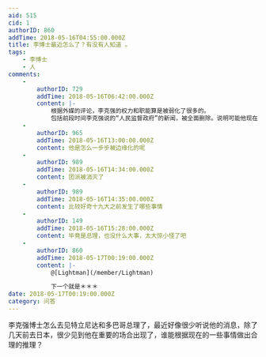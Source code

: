 ```yaml
---
aid: 515
cid: 1
authorID: 860
addTime: 2018-05-16T04:55:00.000Z
title: 李博士最近怎么了？有没有人知道 。
tags:
    - 李博士
    - 人
comments:
    -
        authorID: 729
        addTime: 2018-05-16T06:42:00.000Z
        content: |-
            根据外媒的评论，李克强的权力和职能算是被弱化了很多的。  
            包括前段时间李克强说的“人民监督政府”的新闻，被全面删除。说明可能他现在并不在以习为首的权力中心了，被边缘化了。
    -
        authorID: 965
        addTime: 2018-05-16T13:00:00.000Z
        content: 他是怎么一步步被边缘化的呢
    -
        authorID: 989
        addTime: 2018-05-16T14:34:00.000Z
        content: 团派被消灭了
    -
        authorID: 989
        addTime: 2018-05-16T14:35:00.000Z
        content: 比较好奇十九大之前发生了哪些事情
    -
        authorID: 149
        addTime: 2018-05-16T15:28:00.000Z
        content: 毕竟是总理，也没什么大事，太大惊小怪了吧
    -
        authorID: 860
        addTime: 2018-05-17T00:19:00.000Z
        content: |-
            @[Lightman](/member/Lightman)

            下一个就是＊＊＊
date: 2018-05-17T00:19:00.000Z
category: 问答
---
```


李克强博士怎么去见特立尼达和多巴哥总理了，最近好像很少听说他的消息，除了几天前去日本，很少见到他在重要的场合出现了，谁能根据现在的一些事情做出合理的推理？
